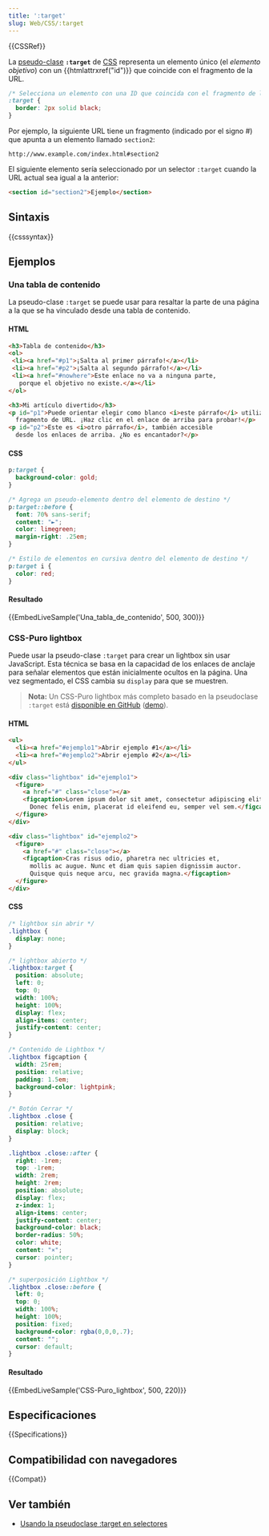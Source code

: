 ```yaml
---
title: ':target'
slug: Web/CSS/:target
---
```

{{CSSRef}}

La [pseudo-clase](/es/docs/Web/CSS/Pseudo-classes) **`:target`** de [CSS](/es/docs/Web/CSS) representa un elemento único (el _elemento objetivo_) con un {{htmlattrxref("id")}} que coincide con el fragmento de la URL.

```css
/* Selecciona un elemento con una ID que coincida con el fragmento de la URL actual */
:target {
  border: 2px solid black;
}
```

Por ejemplo, la siguiente URL tiene un fragmento (indicado por el signo #) que apunta a un elemento llamado `section2`:

```
http://www.example.com/index.html#section2
```

El siguiente elemento sería seleccionado por un selector `:target` cuando la URL actual sea igual a la anterior:

```html
<section id="section2">Ejemplo</section>
```

## Sintaxis

{{csssyntax}}

## Ejemplos

### Una tabla de contenido

La pseudo-clase `:target` se puede usar para resaltar la parte de una página a la que se ha vinculado desde una tabla de contenido.

#### HTML

```html
<h3>Tabla de contenido</h3>
<ol>
 <li><a href="#p1">¡Salta al primer párrafo!</a></li>
 <li><a href="#p2">¡Salta al segundo párrafo!</a></li>
 <li><a href="#nowhere">Este enlace no va a ninguna parte,
   porque el objetivo no existe.</a></li>
</ol>

<h3>Mi artículo divertido</h3>
<p id="p1">Puede orientar elegir como blanco <i>este párrafo</i> utilizando un
  fragmento de URL. ¡Haz clic en el enlace de arriba para probar!</p>
<p id="p2">Este es <i>otro párrafo</i>, también accesible
  desde los enlaces de arriba. ¿No es encantador?</p>
```

#### CSS

```css
p:target {
  background-color: gold;
}

/* Agrega un pseudo-elemento dentro del elemento de destino */
p:target::before {
  font: 70% sans-serif;
  content: "►";
  color: limegreen;
  margin-right: .25em;
}

/* Estilo de elementos en cursiva dentro del elemento de destino */
p:target i {
  color: red;
}
```

#### Resultado

{{EmbedLiveSample('Una_tabla_de_contenido', 500, 300)}}

### CSS-Puro lightbox

Puede usar la pseudo-clase `:target` para crear un lightbox sin usar JavaScript. Esta técnica se basa en la capacidad de los enlaces de anclaje para señalar elementos que están inicialmente ocultos en la página. Una vez segmentado, el CSS cambia su `display` para que se muestren.

> **Nota:** Un CSS-Puro lightbox más completo basado en la pseudoclase `:target` está [disponible en GitHub](https://github.com/madmurphy/takefive.css/) ([demo](https://madmurphy.github.io/takefive.css/)).

#### HTML

```html
<ul>
  <li><a href="#ejemplo1">Abrir ejemplo #1</a></li>
  <li><a href="#ejemplo2">Abrir ejemplo #2</a></li>
</ul>

<div class="lightbox" id="ejemplo1">
  <figure>
    <a href="#" class="close"></a>
    <figcaption>Lorem ipsum dolor sit amet, consectetur adipiscing elit.
      Donec felis enim, placerat id eleifend eu, semper vel sem.</figcaption>
  </figure>
</div>

<div class="lightbox" id="ejemplo2">
  <figure>
    <a href="#" class="close"></a>
    <figcaption>Cras risus odio, pharetra nec ultricies et,
      mollis ac augue. Nunc et diam quis sapien dignissim auctor.
      Quisque quis neque arcu, nec gravida magna.</figcaption>
  </figure>
</div>
```

#### CSS

```css
/* lightbox sin abrir */
.lightbox {
  display: none;
}

/* lightbox abierto */
.lightbox:target {
  position: absolute;
  left: 0;
  top: 0;
  width: 100%;
  height: 100%;
  display: flex;
  align-items: center;
  justify-content: center;
}

/* Contenido de Lightbox */
.lightbox figcaption {
  width: 25rem;
  position: relative;
  padding: 1.5em;
  background-color: lightpink;
}

/* Botón Cerrar */
.lightbox .close {
  position: relative;
  display: block;
}

.lightbox .close::after {
  right: -1rem;
  top: -1rem;
  width: 2rem;
  height: 2rem;
  position: absolute;
  display: flex;
  z-index: 1;
  align-items: center;
  justify-content: center;
  background-color: black;
  border-radius: 50%;
  color: white;
  content: "×";
  cursor: pointer;
}

/* superposición Lightbox */
.lightbox .close::before {
  left: 0;
  top: 0;
  width: 100%;
  height: 100%;
  position: fixed;
  background-color: rgba(0,0,0,.7);
  content: "";
  cursor: default;
}
```

#### Resultado

{{EmbedLiveSample('CSS-Puro_lightbox', 500, 220)}}

## Especificaciones

{{Specifications}}

## Compatibilidad con navegadores

{{Compat}}

## Ver también

- [Usando la pseudoclase :target en selectores](/es/docs/Using_the_:target_selector)

